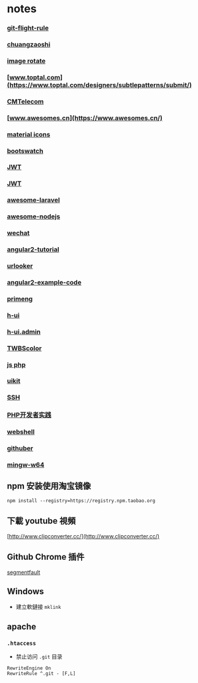 # notes

### [git-flight-rule](https://github.com/k88hudson/git-flight-rules)
### [chuangzaoshi](http://chuangzaoshi.com/)
### [image rotate](http://blog.csdn.net/songzitea/article/details/51043743)
### [www.toptal.com](https://www.toptal.com/designers/subtlepatterns/submit/)
### [CMTelecom](https://github.com/CMTelecom/messaging-php)
### [www.awesomes.cn](https://www.awesomes.cn/)
### [material icons](https://material.io/icons)
### [bootswatch](https://bootswatch.com/)
### [JWT](https://github.com/lcobucci/jwt)
### [JWT](http://www.jianshu.com/p/576dbf44b2ae)
### [awesome-laravel](https://github.com/chiraggude/awesome-laravel)
### [awesome-nodejs](https://github.com/sindresorhus/awesome-nodejs.git)
### [wechat](https://github.com/overtrue/wechat.git)
### [angular2-tutorial](https://github.com/lewis617/angular2-tutorial.git)
### [urlooker](https://github.com/710leo/urlooker.git)
### [angular2-example-code](https://github.com/angularjs-de/angular2-tutorial.git)
### [primeng](https://github.com/primefaces/primeng.git)
### [h-ui](https://github.com/jackying/h-ui.git)
### [h-ui.admin](http://www.h-ui.net/H-ui.admin.shtml)
### [TWBScolor](http://work.smarchal.com/twbscolor/)
### [js php](https://github.com/kvz/locutus)
### [uikit](https://github.com/uikit/uikit)
### [SSH](https://www.ibm.com/developerworks/cn/linux/l-cn-sshforward/)
### [PHP开发者实践](https://ryancao.gitbooks.io/php-developer-prepares/content/)
### [webshell](http://www.cnblogs.com/LittleHann/p/3522990.html)
### [githuber](https://githuber.cn)
### [mingw-w64](https://sourceforge.net/projects/mingw-w64/files/Toolchains%20targetting%20Win64/Personal%20Builds/mingw-builds/7.1.0/threads-posix/seh/)

## npm 安装使用淘宝镜像

`npm install --registry=https://registry.npm.taobao.org`

## 下載 youtube 視頻
[http://www.clipconverter.cc/](http://www.clipconverter.cc/)

## Github Chrome 插件
[segmentfault](https://segmentfault.com/p/1210000008310511?utm_source=weekly&utm_medium=email&utm_campaign=email_weekly)

## Windows
- 建立軟鏈接 `mklink`

## apache

### `.htaccess`
- 禁止访问 `.git` 目录
```apacheconfig
RewriteEngine On
RewriteRule ^.git - [F,L]
```
